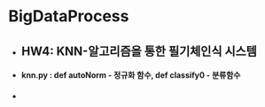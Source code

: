 # BigDataProcess

* ## HW4: KNN-알고리즘을 통한 필기체인식 시스템
* #### knn.py : def autoNorm - 정규화 함수,  def classify0 - 분류함수
* #### 
